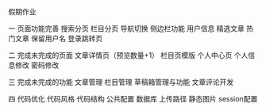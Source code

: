 假期作业

一 页面功能完善
     搜索分页
     栏目分页
     导航切换
     侧边栏功能
            用户信息
            精选文章
            热门文章
    保留用户名
    登录跳转页
            
二  完成未完成的页面
        文章详情页（预览数量+1）
        栏目页模版
        个人中心页
                个人信息修改
                密码修改
                
三 完成未完成的功能
        文章管理
        栏目管理
        草稿箱管理与功能
        文章评论开发
        
 四 代码优化
            代码风格
            代码结构
            公共配置
                    数据库
                    上传路径
                    静态图片
                    session配置
                    

